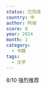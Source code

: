 ```yaml
---
status: 已完成
country: 中
author: 阿城
score: 8
year: 2024
month: 1
category:
  - 书籍
tags:
  - 文学
---
```

8/10 强烈推荐
